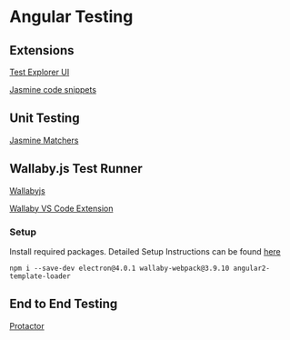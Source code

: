 # Angular Testing

## Extensions

[Test Explorer UI](https://marketplace.visualstudio.com/items?itemName=hbenl.vscode-test-explorer)

[Jasmine code snippets](https://marketplace.visualstudio.com/items?itemName=xabikos.JasmineSnippets)

## Unit Testing

[Jasmine Matchers](https://jasmine.github.io/api/edge/matchers.html)

## Wallaby.js Test Runner

[Wallabyjs](https://wallabyjs.com/)

[Wallaby VS Code Extension](https://marketplace.visualstudio.com/items?itemName=WallabyJs.wallaby-vscode)

### Setup

Install required packages. Detailed Setup Instructions can be found [here](https://wallabyjs.com/docs/tutorial/angular-cli.html)

`npm i --save-dev electron@4.0.1 wallaby-webpack@3.9.10 angular2-template-loader`

## End to End Testing

[Protactor](https://www.protractortest.org/#/)
